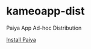 # kameoapp-dist
Paiya App Ad-hoc Distribution

[Install Paiya](itms-services://?action=download-manifest&url=https://churchrobotics.github.io/kameoapp-dist/Kameo.plist)
